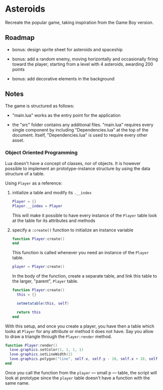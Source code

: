 # Asteroids

Recreate the popular game, taking inspiration from the Game Boy version.

## Roadmap

- bonus: design sprite sheet for asteroids and spaceship

- bonus: add a random enemy, moving horizontally and occasionally firing toward the player; starting from a level with 4 asteroids, awarding 200 points

- bonus: add decorative elements in the background

## Notes

The game is structured as follows:

- "main.lua" works as the entry point for the application

- the "src" folder contains any additional files. "main.lua" requires every single component by including "Dependencies.lua" at the top of the document. Itself, "Dependencies.lua" is used to require every other asset.

### Object Oriented Programming

Lua doesn't have a concept of classes, nor of objects. It is however possible to implement an prototype-instance structure by using the data structure of a table.

Using `Player` as a reference:

1. initialize a table and modify its `.__index`

   ```lua
   Player = {}
   Player.__index = Player
   ```

   This will make it possible to have every instance of the `Player` table look at the table for its attributes and methods

2. specify a `:create()` function to initialize an instance variable

   ```lua
   function Player:create()
   end
   ```

   This function is called whenever you need an instance of the `Player` table.

   ```lua
   player = Player:create()
   ```

   In the body of the function, create a separate table, and link this table to the larger, "parent", `Player` table.

   ```lua
   function Player:create()
     this = {}

     setmetatable(this, self)

     return this
   end
   ```

With this setup, and once you create a player, you have then a table which looks at `Player` for any attribute or method it does not have. Say you allow to draw a triangle through the `Player:render` method.

```lua
function Player:render()
  love.graphics.setColor(1, 1, 1, 1)
  love.graphics.setLineWidth(2)
  love.graphics.polygon("line", self.x, self.y - 10, self.x + 10, self.y + 10, self.x - 10, self.y + 10)
end
```

Once you call the function from the `player` — small p — table, the script will look at prototype since the `player` table doesn't have a function with the same name.
